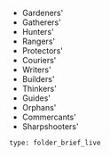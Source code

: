 * Gardeners'
* Gatherers'
* Hunters'
* Rangers'
* Protectors'
* Couriers'
* Writers'
* Builders'
* Thinkers'
* Guides'
* Orphans'
* Commercants'
* Sharpshooters'

```ccard
type: folder_brief_live
```
 
